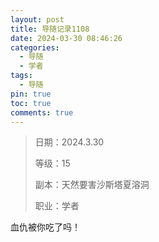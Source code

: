 ```yaml
---
layout: post
title: 导随记录1108
date: 2024-03-30 08:46:26
categories:
  - 导随
  - 学者
tags:
  - 导随
pin: true
toc: true
comments: true
---
```

> 日期：2024.3.30
>
> 等级：15
>
> 副本：天然要害沙斯塔夏溶洞
>
> 职业：学者

血仇被你吃了吗！